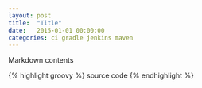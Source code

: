 ```yaml
---
layout: post
title:  "Title"
date:   2015-01-01 00:00:00
categories: ci gradle jenkins maven
---
```

Markdown contents

{% highlight groovy %}
source code
{% endhighlight %}
